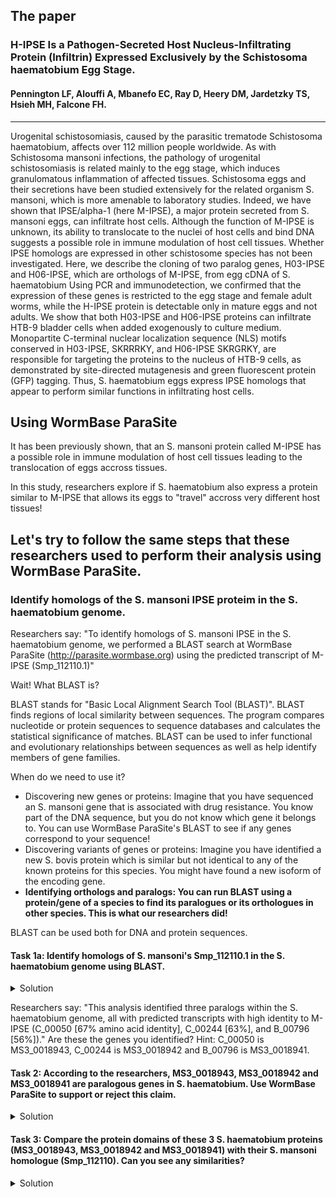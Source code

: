 ## The paper
### H-IPSE Is a Pathogen-Secreted Host Nucleus-Infiltrating Protein (Infiltrin) Expressed Exclusively by the Schistosoma haematobium Egg Stage.
#### Pennington LF, Alouffi A, Mbanefo EC, Ray D, Heery DM, Jardetzky TS, Hsieh MH, Falcone FH.
---
Urogenital schistosomiasis, caused by the parasitic trematode Schistosoma haematobium, affects over 112 million people worldwide. As with Schistosoma mansoni infections, the pathology of urogenital schistosomiasis is related mainly to the egg stage, which induces granulomatous inflammation of affected tissues. Schistosoma eggs and their secretions have been studied extensively for the related organism S. mansoni, which is more amenable to laboratory studies. Indeed, we have shown that IPSE/alpha-1 (here M-IPSE), a major protein secreted from S. mansoni eggs, can infiltrate host cells. Although the function of M-IPSE is unknown, its ability to translocate to the nuclei of host cells and bind DNA suggests a possible role in immune modulation of host cell tissues. Whether IPSE homologs are expressed in other schistosome species has not been investigated. Here, we describe the cloning of two paralog genes, H03-IPSE and H06-IPSE, which are orthologs of M-IPSE, from egg cDNA of S. haematobium Using PCR and immunodetection, we confirmed that the expression of these genes is restricted to the egg stage and female adult worms, while the H-IPSE protein is detectable only in mature eggs and not adults. We show that both H03-IPSE and H06-IPSE proteins can infiltrate HTB-9 bladder cells when added exogenously to culture medium. Monopartite C-terminal nuclear localization sequence (NLS) motifs conserved in H03-IPSE, SKRRRKY, and H06-IPSE SKRGRKY, are responsible for targeting the proteins to the nucleus of HTB-9 cells, as demonstrated by site-directed mutagenesis and green fluorescent protein (GFP) tagging. Thus, S. haematobium eggs express IPSE homologs that appear to perform similar functions in infiltrating host cells.

## Using WormBase ParaSite

It has been previously shown, that an S. mansoni protein called M-IPSE has a possible role in immune modulation of host cell tissues leading to the translocation of eggs accross tissues.

In this study, researchers explore if S. haematobium also express a protein similar to M-IPSE that allows its eggs to "travel" accross very different host tissues!

Let's try to follow the same steps that these researchers used to perform their analysis using WormBase ParaSite.
---

### Identify homologs of the S. mansoni IPSE proteim in the S. haematobium genome. 

Researchers say: "To identify homologs of S. mansoni IPSE in the S. haematobium genome, we performed a BLAST search at WormBase ParaSite (http://parasite.wormbase.org) using the predicted transcript of M-IPSE (Smp_112110.1)"

Wait! What BLAST is?

BLAST stands for "Basic Local Alignment Search Tool (BLAST)". BLAST finds regions of local similarity between sequences. The program compares nucleotide or protein sequences to sequence databases and calculates the statistical significance of matches. BLAST can be used to infer functional and evolutionary relationships between sequences as well as help identify members of gene families.

When do we need to use it?

- Discovering new genes or proteins: Imagine that you have sequenced an S. mansoni gene that is associated with drug resistance. You know part of the DNA sequence, but you do not know which gene it belongs to. You can use WormBase ParaSite's BLAST to see if any genes correspond to your sequence!
- Discovering variants of genes or proteins: Imagine you have identified a new S. bovis protein which is similar but not identical to any of the  known proteins for this species. You might have found a new isoform of the encoding gene.
- **Identifying orthologs and paralogs: You can run BLAST using a protein/gene of a species to find its paralogues or its orthologues in other species. This is what our researchers did!**

BLAST can be used both for DNA and protein sequences.

#### Task 1a: Identify homologs of S. mansoni's Smp_112110.1 in the S. haematobium genome using BLAST.

<details closed>
<summary>Solution</summary>
1. Go to WormBase ParaSite (https://parasite.wormbase.org/).<br><br>
2. Paste the Gene ID (i.e. Smp_112110) in the search box at the top right corner of the page and press Enter.<br><br>
3. The search will return the gene entry you searched for. Click on the Gene ID to open up the corresponding gene page.<br><br>
4. While on the gene page, click on the Smp_112110.1 transcript ID on the transcript table to get to its transcript page.<br><br>
5. While on the transcript page, click "Protein" under "Sequence" on the left "Transcript-based displays" menu.<br><br>
6. Click the "BLAST this sequence" button above the protein sequence. This will take you to WormBase ParaSite's BLAST tool page. The protein's sequence is automatically entered into the "Sequence data" dialog box. Make sure "Protein" is selected.<br><br>
7. Selecting the species to search against: Select custom species list. On the pop-up box use the find box at the top left to search for "Schistosoma haematobium". Once "Schistosoma haematobium (PRJNA78265)" appears on the left panel, select it by ticking the tick box. Click on the tick button at the top right of the box to submit your selection. The "Search against" field should now display only one species: Schistosoma haematobium (PRJNA78265). Make sure "Protein database" is selected.<br><br>
8. Leave all the other options unchanged and click "Run".<br><br>
9. You'll be prompted to a page showing a table with all your recent BLAST tickets (currently running, failed or completed). The progression of the ticket gets automatically refreshed every 10 seconds until fully completed. The icons on the right can be used to download the results of a ticket, edit and resubmit the ticket, share the ticket via URL or delete the ticket. Click the View results link to see the results.<br><br>
10. You're now on the Results page for your run:

The results are displayed in two sections:

- Job details: Details of the job include job name, search type (e.g. BLASTN), date and time the job was submitted and configuration settings. Click on the title or (-) to collaspe the Job details section.

- Results table: The table lists all hits in order of high to low score (and E-value) and can be customised to show/hide columns. The results can be sorted by any parameters available in the table.

Follow the links in the results table to get:  
- Genomic location: shows the BLAST hit on the Region in detail view in the Location tab of the Genome Browser. The BLAST hit will appear as a red bar along the genome. You may want to click on the red bar to view a summary of the search, including E-Value, %ID, etc.
- Sequence: shows the genomic sequence or query sequence
- Alignment: shows the BLAST alignment<br><br>
11. According to the results, it looks like our query protein is very similar to three S. haematobium proteins: MS3_0018943, MS3_0018942 and MS3_0018941. The fourth hit, MS3_0018947 has a quite high E-value and low %ID making it probably a false match.
</details>

Researchers say: "This analysis identified three paralogs within the S. haematobium genome, all with predicted transcripts with high identity to M-IPSE (C_00050 [67% amino acid identity], C_00244 [63%], and B_00796 [56%])." Are these the genes you identified?
Hint: C_00050 is 	MS3_0018943, C_00244 is MS3_0018942 and B_00796 is MS3_0018941.

#### Task 2: According to the researchers, MS3_0018943, MS3_0018942 and MS3_0018941 are paralogous genes in S. haematobium. Use WormBase ParaSite to support or reject this claim.

<details closed>
<summary>Solution</summary>
1. Go to WormBase ParaSite (https://parasite.wormbase.org/).
2. Paste the Gene ID of one of the genes above (i.e. MS3_0018943) in the search box at the top right corner of the page and press Enter.<br><br>
3. The search will return the gene entry you searched for. Click on the Gene ID to open up the corresponding gene page.<br><br>
4. While on the gene page, click "Paralogues" on the left "Gene-based displays" menu under "Comparative genomics".<br><br>
5. MS3_0018941 and MS3_0018942 are listed in the "Paralogues" table, meaning that MS3_0018943, MS3_0018942 and MS3_0018941 are paralogous genes in S. haematobium. Researchers are right!
</details>

#### Task 3: Compare the protein domains of these 3 S. haematobium proteins (MS3_0018943, MS3_0018942 and MS3_0018941) with their S. mansoni homologue (Smp_112110). Can you see any similarities?

<details closed>
<summary>Solution</summary>
To get the protein domains and features for a protein you need to:<br><br>
1. Go to WormBase ParaSite (https://parasite.wormbase.org/).<br><br>
2. Paste the Gene ID of one of the genes above in the search box at the top right corner of the page and press Enter.<br><br>
3. The search will return the gene entry you searched for. Click on the Gene ID to open up the corresponding gene page.<br><br>
4. Information about protein domains & features are available at the transcript page. To go to a transcript page you need to click on a transcript ID in the transcript table.<br><br>
5. On the left "Transcript-based displays" menu, click on "Domains & features".<br><br>
6. Use the tables to discover which domains and features have been annotated in this gene's protein.<br><br>

Repeat the above steps for all proteins and compare your findings. It looks like that all 4 proteins share a "Interleukin-4 inducing immunoglobulin-binding domain", indicating their possible interaction with the host immune system.
</details>

